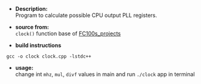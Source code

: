 * **Description:**     
Program to calculate possible CPU output PLL registers.

* **source from:**  
``clock()`` function base of [FC100s_projects](  https://github.com/nminaylov/F1C100s_projects/blob/master/f1c100s/drivers/src/f1c100s_clock.c)

* **build instructions**   
```
gcc -o clock clock.cpp -lstdc++
```

* **usage:**  
change int ``mhz``, ``mul``, ``divf`` values in main and run ``./clock`` app in terminal
